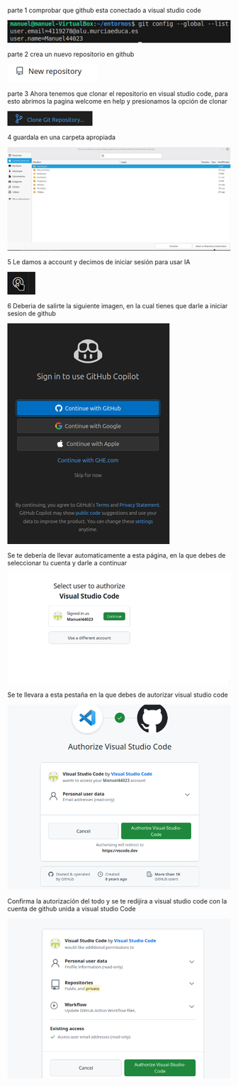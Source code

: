 parte 1 comprobar que github esta conectado a visual studio code

![Imagen1](<Captura de pantalla_2025-10-27_13-54-50.png>)

parte 2 crea un nuevo repositorio en github

![Imagen2](<Captura de pantalla_2025-10-26_19-33-19.png>)

parte 3 Ahora tenemos que clonar el repositorio en visual studio code, para esto abrimos la pagina welcome en help y presionamos la opción de clonar

![Imagen3](<Captura de pantalla_2025-10-27_13-58-35.png>)


4 guardala en una carpeta apropiada

![Imagen4](<Captura de pantalla_2025-10-27_14-12-08.png>)

5 Le damos a account y decimos de iniciar sesión para usar IA

![Imagen5](<Captura de pantalla_2025-10-27_14-21-50.png>)

6 Deberia de salirte la siguiente imagen, en la cual tienes que darle a iniciar sesion de github

![Imagen6](<Captura de pantalla_2025-10-27_14-27-23.png>)


Se te debería de llevar automaticamente a esta página, en la que debes de seleccionar tu cuenta y darle a continuar

![Imagen7](<Captura de pantalla_2025-10-27_14-29-10.png>)

Se te llevara a esta pestaña en la que debes de autorizar visual studio code

![Imagen8](<Captura de pantalla_2025-10-27_14-30-21.png>)

Confirma la autorización del todo  y se te redijira a visual studio code con la cuenta de github unida a visual studio Code

![Imagen9](<Captura de pantalla_2025-10-27_14-32-06.png>)


